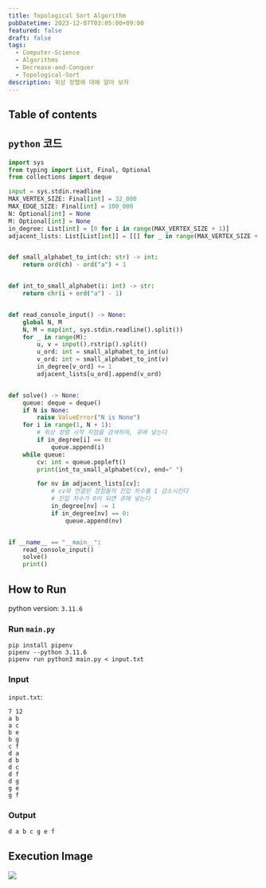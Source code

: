 ```yaml
---
title: Topological Sort Algorithm
pubDatetime: 2023-12-07T03:05:00+09:00
featured: false
draft: false
tags:
  - Computer-Science
  - Algorithms
  - Decrease-and-Conquer
  - Topological-Sort
description: 위상 정렬에 대해 알아 보자
---
```


## Table of contents

## `python` 코드

```python
import sys
from typing import List, Final, Optional
from collections import deque

input = sys.stdin.readline
MAX_VERTEX_SIZE: Final[int] = 32_000
MAX_EDGE_SIZE: Final[int] = 100_000
N: Optional[int] = None
M: Optional[int] = None
in_degree: List[int] = [0 for i in range(MAX_VERTEX_SIZE + 1)]
adjacent_lists: List[List[int]] = [[] for _ in range(MAX_VERTEX_SIZE + 1)]


def small_alphabet_to_int(ch: str) -> int:
    return ord(ch) - ord("a") + 1


def int_to_small_alphabet(i: int) -> str:
    return chr(i + ord("a") - 1)


def read_console_input() -> None:
    global N, M
    N, M = map(int, sys.stdin.readline().split())
    for _ in range(M):
        u, v = input().rstrip().split()
        u_ord: int = small_alphabet_to_int(u)
        v_ord: int = small_alphabet_to_int(v)
        in_degree[v_ord] += 1
        adjacent_lists[u_ord].append(v_ord)


def solve() -> None:
    queue: deque = deque()
    if N is None:
        raise ValueError("N is None")
    for i in range(1, N + 1):
        # 위상 정렬 시작 지점을 검색하여, 큐에 넣는다
        if in_degree[i] == 0:
            queue.append(i)
    while queue:
        cv: int = queue.popleft()
        print(int_to_small_alphabet(cv), end=" ")

        for nv in adjacent_lists[cv]:
            # cv와 연결된 정점들의 진입 차수를 1 감소시킨다
            # 진입 차수가 0이 되면 큐에 넣는다
            in_degree[nv] -= 1
            if in_degree[nv] == 0:
                queue.append(nv)


if __name__ == "__main__":
    read_console_input()
    solve()
    print()

```

## How to Run

python version: `3.11.6`

### Run `main.py`

```
pip install pipenv
pipenv --python 3.11.6
pipenv run python3 main.py < input.txt
```

### Input

`input.txt`:

```
7 12
a b
a c
b e
b g
c f
d a
d b
d c
d f
d g
g e
g f
```

### Output

```zsh
d a b c g e f

```

## Execution Image

![](https://res.cloudinary.com/gyunseo-blog/image/upload/f_auto/v1701886022/image_ruaseg.png)
